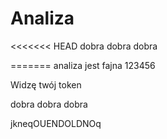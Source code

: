 # Analiza
<<<<<<< HEAD
dobra dobra dobra

=======
analiza jest fajna 123456

Widzę twój token

dobra dobra dobra

jkneqOUENDOLDNOq
